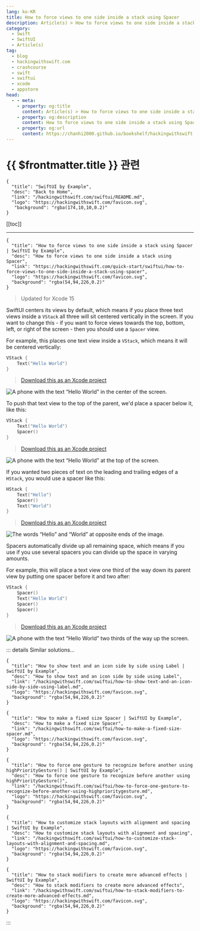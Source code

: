 ```yaml
---
lang: ko-KR
title: How to force views to one side inside a stack using Spacer
description: Article(s) > How to force views to one side inside a stack using Spacer
category:
  - Swift
  - SwiftUI
  - Article(s)
tag: 
  - blog
  - hackingwithswift.com
  - crashcourse
  - swift
  - swiftui
  - xcode
  - appstore
head:
  - - meta:
    - property: og:title
      content: Article(s) > How to force views to one side inside a stack using Spacer
    - property: og:description
      content: How to force views to one side inside a stack using Spacer
    - property: og:url
      content: https://chanhi2000.github.io/bookshelf/hackingwithswift.com/swiftui/how-to-force-views-to-one-side-inside-a-stack-using-spacer.html
---
```


# {{ $frontmatter.title }} 관련

```component VPCard
{
  "title": "SwiftUI by Example",
  "desc": "Back to Home",
  "link": "/hackingwithswift.com/swiftui/README.md",
  "logo": "https://hackingwithswift.com/favicon.svg",
   "background": "rgba(174,10,10,0.2)"
}
```

[[toc]]

---

```component VPCard
{
  "title": "How to force views to one side inside a stack using Spacer | SwiftUI by Example",
  "desc": "How to force views to one side inside a stack using Spacer",
  "link": "https://hackingwithswift.com/quick-start/swiftui/how-to-force-views-to-one-side-inside-a-stack-using-spacer",
  "logo": "https://hackingwithswift.com/favicon.svg",
  "background": "rgba(54,94,226,0.2)"
}
```

> Updated for Xcode 15

SwiftUI centers its views by default, which means if you place three text views inside a `VStack` all three will sit centered vertically in the screen. If you want to change this - if you want to force views towards the top, bottom, left, or right of the screen - then you should use a `Spacer` view.

For example, this places one text view inside a `VStack`, which means it will be centered vertically:

```swift
VStack {
    Text("Hello World")
}
```

> [<FontIcon icon="fas fa-file-zipper"/>Download this as an Xcode project](https://hackingwithswift.com/files/projects/swiftui/how-to-force-views-to-one-side-inside-a-stack-using-spacer-1.zip)

![A phone with the text “Hello World” in the center of the screen.](https://hackingwithswift.com/img/books/quick-start/swiftui/how-to-force-views-to-one-side-inside-a-stack-using-spacer-1~dark.png)

To push that text view to the top of the parent, we'd place a spacer below it, like this:

```swift
VStack {
    Text("Hello World")
    Spacer()
}
```

> [<FontIcon icon="fas fa-file-zipper"/>Download this as an Xcode project](https://hackingwithswift.com/files/projects/swiftui/how-to-force-views-to-one-side-inside-a-stack-using-spacer-2.zip)

![A phone with the text “Hello World” at the top of the screen.](https://hackingwithswift.com/img/books/quick-start/swiftui/how-to-force-views-to-one-side-inside-a-stack-using-spacer-2~dark.png)

If you wanted two pieces of text on the leading and trailing edges of a `HStack`, you would use a spacer like this:

```swift
HStack {
    Text("Hello")
    Spacer()
    Text("World")
}
```

> [<FontIcon icon="fas fa-file-zipper"/>Download this as an Xcode project](https://hackingwithswift.com/files/projects/swiftui/how-to-force-views-to-one-side-inside-a-stack-using-spacer-3.zip)

![The words “Hello” and “World” at opposite ends of the image.](https://hackingwithswift.com/img/books/quick-start/swiftui/how-to-force-views-to-one-side-inside-a-stack-using-spacer-3~dark.png)

Spacers automatically divide up all remaining space, which means if you use if you use several spacers you can divide up the space in varying amounts.

For example, this will place a text view one third of the way down its parent view by putting one spacer before it and two after:

```swift
VStack {
    Spacer()
    Text("Hello World")
    Spacer()
    Spacer()
}
```

> [<FontIcon icon="fas fa-file-zipper"/>Download this as an Xcode project](https://hackingwithswift.com/files/projects/swiftui/how-to-force-views-to-one-side-inside-a-stack-using-spacer-4.zip)

![A phone with the text “Hello World” two thirds of the way up the screen.](https://hackingwithswift.com/img/books/quick-start/swiftui/how-to-force-views-to-one-side-inside-a-stack-using-spacer-4~dark.png)

::: details Similar solutions…

```component VPCard
{
  "title": "How to show text and an icon side by side using Label | SwiftUI by Example",
  "desc": "How to show text and an icon side by side using Label",
  "link": "/hackingwithswift.com/swiftui/how-to-show-text-and-an-icon-side-by-side-using-label.md",
  "logo": "https://hackingwithswift.com/favicon.svg",
  "background": "rgba(54,94,226,0.2)"
}
```

```component VPCard
{
  "title": "How to make a fixed size Spacer | SwiftUI by Example",
  "desc": "How to make a fixed size Spacer",
  "link": "/hackingwithswift.com/swiftui/how-to-make-a-fixed-size-spacer.md",
  "logo": "https://hackingwithswift.com/favicon.svg",
  "background": "rgba(54,94,226,0.2)"
}
```

```component VPCard
{
  "title": "How to force one gesture to recognize before another using highPriorityGesture() | SwiftUI by Example",
  "desc": "How to force one gesture to recognize before another using highPriorityGesture()",
  "link": "/hackingwithswift.com/swiftui/how-to-force-one-gesture-to-recognize-before-another-using-highprioritygesture.md",
  "logo": "https://hackingwithswift.com/favicon.svg",
  "background": "rgba(54,94,226,0.2)"
}
```

```component VPCard
{
  "title": "How to customize stack layouts with alignment and spacing | SwiftUI by Example",
  "desc": "How to customize stack layouts with alignment and spacing",
  "link": "/hackingwithswift.com/swiftui/how-to-customize-stack-layouts-with-alignment-and-spacing.md",
  "logo": "https://hackingwithswift.com/favicon.svg",
  "background": "rgba(54,94,226,0.2)"
}
```

```component VPCard
{
  "title": "How to stack modifiers to create more advanced effects | SwiftUI by Example",
  "desc": "How to stack modifiers to create more advanced effects",
  "link": "/hackingwithswift.com/swiftui/how-to-stack-modifiers-to-create-more-advanced-effects.md",
  "logo": "https://hackingwithswift.com/favicon.svg",
  "background": "rgba(54,94,226,0.2)"
}
```

:::

